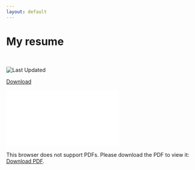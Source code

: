 ```yaml
---
layout: default
---
```


<h1> My resume </h1>
<br>

![Last Updated][updated-shield]

<a href="/assets/pdf/CorbenR_resume.md"> Download </a>

<object data="/assets/pdf/CorbenR_Resume.pdf" type="application/pdf" width="750px" height="825px">
    <embed src="/assets/pdf/CorbenR_Resume.pdf" type="application/pdf">
        <p>This browser does not support PDFs. Please download the PDF to view it: <a href="/assets/pdf/CorbenR_Resume.pdf">Download PDF</a>.</p>
    </embed>
</object>


[updated-shield]: https://img.shields.io/badge/Updated-3%2F7-green


